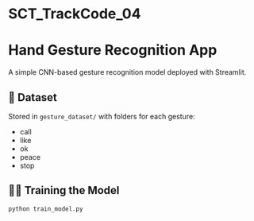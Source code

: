 # SCT_TrackCode_04
# Hand Gesture Recognition App

A simple CNN-based gesture recognition model deployed with Streamlit.

## 📂 Dataset
Stored in `gesture_dataset/` with folders for each gesture:
- call
- like
- ok
- peace
- stop

## 🏋️‍♂️ Training the Model
```bash
python train_model.py
